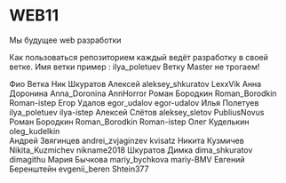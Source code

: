 # WEB11
Мы будущее web разработки


Как пользоваться репозиторием
каждый ведёт разработку в своей ветке. Имя ветки пример : ilya_poletuev
Ветку Master не трогаем!



Фио		 Ветка		     Ник
Шкуратов Алексей aleksey_shkuratov   LexxVik
Анна Доронина    Anna_Doronina       AnnHorror
Роман Бородкин 	 Roman_Borodkin      Roman-istep 
Егор Удалов      egor_udalov 	     egor-udalov
Илья Полетуев    ilya_poletuev       ilya-istep
Алексей Слётов   aleksey_sletov      PubliusNovus
Роман Бородкин 	 Roman_Borodkin      Roman-istep 
Олег Куделькин   oleg_kudelkin   
Андрей Звягинцев andrei_zvjaginzev   kvisatz 
Никита Кузмичев Nikita_Kuzmichev     nikname2018
Шкуратов Димка  dima_shkuratov       dimagithu
Мария Бычкова    mariy_bychkova      mariy-BMV
Евгений Беренштейн evgenii_beren     Shtein377

